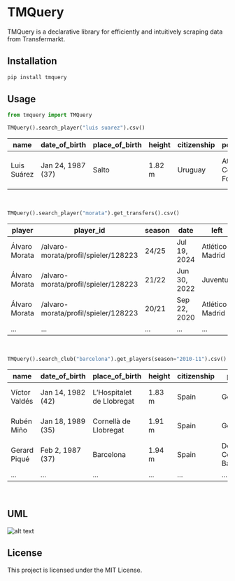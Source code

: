 # TMQuery
TMQuery is a declarative library for efficiently and intuitively scraping data from Transfermarkt.

## Installation

```bash
pip install tmquery
```

## Usage

```python
from tmquery import TMQuery

TMQuery().search_player("luis suarez").csv()
```

| name        | date_of_birth     | place_of_birth | height | citizenship | position                | foot  | agent     | current_club                                | joined       | expires     | option                    | outfitter |
|-------------|-------------------|----------------|--------|-------------|-------------------------|-------|-----------|---------------------------------------------|--------------|-------------|---------------------------|-----------|
| Luis Suárez | Jan 24, 1987 (37) | Salto          | 1.82 m | Uruguay     | Attack - Centre-Forward | right | Relatives | /inter-miami-cf/startseite/verein/69261     | Jan 1, 2024  | Dec 31, 2024| Option for a further year | Puma      |

<br>

```python
TMQuery().search_player("morata").get_transfers().csv()
```

| player         | player_id                                    | season | date       | left             | joined    | mv       | fee         |
|----------------|----------------------------------------------|--------|------------|------------------|-----------|----------|-------------|
| Álvaro Morata  | /alvaro-morata/profil/spieler/128223         | 24/25  | Jul 19, 2024 | Atlético Madrid  | AC Milan  | €16.00m  | €13.00m     |
| Álvaro Morata  | /alvaro-morata/profil/spieler/128223         | 21/22  | Jun 30, 2022 | Juventus         | Atlético Madrid | €25.00m  | End of loan |
| Álvaro Morata  | /alvaro-morata/profil/spieler/128223         | 20/21  | Sep 22, 2020 | Atlético Madrid  | Juventus  | €36.00m  | €20.00m     |
| ...            | ...                                          | ...    | ...        | ...              | ...       | ...      | ...         |


<br>

```python
TMQuery().search_club("barcelona").get_players(season="2010-11").csv()
```


| name                | date_of_birth     | place_of_birth           | height | citizenship | position               | foot  | agent                                      | current_club                                | joined       | expires     | option | outfitter |
|---------------------|-------------------|--------------------------|--------|-------------|------------------------|-------|--------------------------------------------|---------------------------------------------|--------------|-------------|--------|-----------|
| Víctor Valdés       | Jan 14, 1982 (42) | L’Hospitalet de Llobregat| 1.83 m | Spain       | Goalkeeper             | right | no agent                                   | /retired/startseite/verein/123              | Aug 17, 2017 | -           | null   | null      |
| Rubén Miño          | Jan 18, 1989 (35) | Cornellà de Llobregat    | 1.91 m | Spain       | Goalkeeper             | right | /footfeel-ism/beraterfirma/berater/4477    | /ue-cornella/startseite/verein/16196        | Aug 3, 2023  | Jun 30, 2025| null   | null      |
| Gerard Piqué        | Feb 2, 1987 (37)  | Barcelona                | 1.94 m | Spain       | Defender - Centre-Back | right | /ac-talent/beraterfirma/berater/5041       | null                                        | Jan 1, 2023  | -           | null   | Nike      |
| ...     | ... | ...        | ... | ...            | ...             | ... | ...      | ...         | ...  | ...| ...   | ...      |


<br>

## UML
![alt text](https://github.com/franz38/tmquery/blob/main/public/tmquery_uml.png?raw=true)


## License

This project is licensed under the MIT License.
